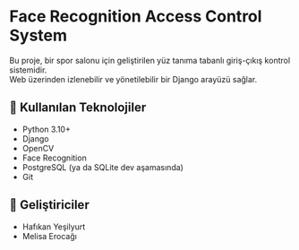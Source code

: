 # Face Recognition Access Control System

Bu proje, bir spor salonu için geliştirilen yüz tanıma tabanlı giriş-çıkış kontrol sistemidir.  
Web üzerinden izlenebilir ve yönetilebilir bir Django arayüzü sağlar.

## 🔧 Kullanılan Teknolojiler
- Python 3.10+
- Django
- OpenCV
- Face Recognition
- PostgreSQL (ya da SQLite dev aşamasında)
- Git

## 🚀 Geliştiriciler
- Hafıkan Yeşilyurt
- Melisa Erocağı